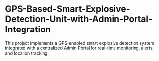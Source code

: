 # GPS-Based-Smart-Explosive-Detection-Unit-with-Admin-Portal-Integration
This project implements a GPS-enabled smart explosive detection system integrated with a centralized Admin Portal for real-time monitoring, alerts, and location tracking.
